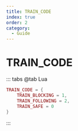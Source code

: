 ```yaml
---
title: TRAIN_CODE
index: true
order: 2
category:
  - Guide
---
```


# TRAIN_CODE
::: tabs
@tab Lua
```lua
TRAIN_CODE = {
    TRAIN_BLOCKING = 1,
    TRAIN_FOLLOWING = 2,
    TRAIN_SAFE = 0
}
```
:::